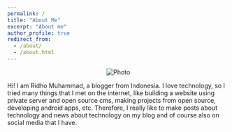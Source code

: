 ```yaml
---
permalink: /
title: "About Me"
excerpt: "About me"
author_profile: true
redirect_from: 
  - /about/
  - /about.html
---
```


<p align="center">
  <img src="https://about.rdh.asia/images/about.png?raw=true" alt="Photo" style="max-width: 100%; height: auto;"/>
</p>


Hi! I am Ridho Muhammad, a blogger from Indonesia. I love technology, so I tried many things that I met on the internet, like building a website using private server and open source cms, making projects from open source, developing android apps, etc. Therefore, I really like to make posts about technology and news about technology on my blog and of course also on social media that I have.

